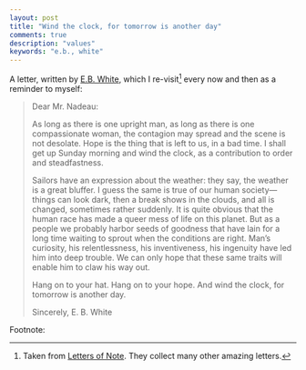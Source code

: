 ```yaml
---
layout: post
title: "Wind the clock, for tomorrow is another day"
comments: true
description: "values"
keywords: "e.b., white"
---
```


A letter, written by [E.B. White](https://en.wikipedia.org/wiki/Charlotte%27s_Web), which I re-visit[^1] every now and then as a reminder to myself:


>Dear Mr. Nadeau:
>
>As long as there is one upright man, as long as there is one compassionate woman, the contagion may spread and the scene is not desolate. Hope is the thing that is left to us, in a bad time. I shall get up Sunday morning and wind the clock, as a contribution to order and steadfastness.
>
>Sailors have an expression about the weather: they say, the weather is a great bluffer. I guess the same is true of our human society—things can look dark, then a break shows in the clouds, and all is changed, sometimes rather suddenly. It is quite obvious that the human race has made a queer mess of life on this planet. But as a people we probably harbor seeds of goodness that have lain for a long time waiting to sprout when the conditions are right. Man’s curiosity, his relentlessness, his inventiveness, his ingenuity have led him into deep trouble. We can only hope that these same traits will enable him to claw his way out.
>
>Hang on to your hat. Hang on to your hope. And wind the clock, for tomorrow is another day.
>
>Sincerely, 
>E. B. White


Footnote:

[^1]: Taken from [Letters of Note](https://lettersofnote.com/2012/01/06/wind-the-clock-for-tomorrow-is-another-day/). They collect many other amazing letters.

